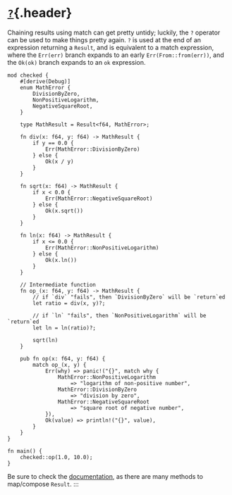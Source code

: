 # [`?`](#){.header}

Chaining results using match can get pretty untidy; luckily, the `?`
operator can be used to make things pretty again. `?` is used at the end
of an expression returning a `Result`, and is equivalent to a match
expression, where the `Err(err)` branch expands to an early
`Err(From::from(err))`, and the `Ok(ok)` branch expands to an `ok`
expression.

    mod checked {
        #[derive(Debug)]
        enum MathError {
            DivisionByZero,
            NonPositiveLogarithm,
            NegativeSquareRoot,
        }

        type MathResult = Result<f64, MathError>;

        fn div(x: f64, y: f64) -> MathResult {
            if y == 0.0 {
                Err(MathError::DivisionByZero)
            } else {
                Ok(x / y)
            }
        }

        fn sqrt(x: f64) -> MathResult {
            if x < 0.0 {
                Err(MathError::NegativeSquareRoot)
            } else {
                Ok(x.sqrt())
            }
        }

        fn ln(x: f64) -> MathResult {
            if x <= 0.0 {
                Err(MathError::NonPositiveLogarithm)
            } else {
                Ok(x.ln())
            }
        }

        // Intermediate function
        fn op_(x: f64, y: f64) -> MathResult {
            // if `div` "fails", then `DivisionByZero` will be `return`ed
            let ratio = div(x, y)?;

            // if `ln` "fails", then `NonPositiveLogarithm` will be `return`ed
            let ln = ln(ratio)?;

            sqrt(ln)
        }

        pub fn op(x: f64, y: f64) {
            match op_(x, y) {
                Err(why) => panic!("{}", match why {
                    MathError::NonPositiveLogarithm
                        => "logarithm of non-positive number",
                    MathError::DivisionByZero
                        => "division by zero",
                    MathError::NegativeSquareRoot
                        => "square root of negative number",
                }),
                Ok(value) => println!("{}", value),
            }
        }
    }

    fn main() {
        checked::op(1.0, 10.0);
    }

Be sure to check the
[documentation](https://doc.rust-lang.org/std/result/index.html), as
there are many methods to map/compose `Result`.
:::

